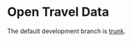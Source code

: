 # Open Travel Data

The default development branch is [trunk](https://github.com/opentraveldata/optd/tree/trunk).

